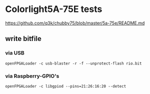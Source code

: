 # Colorlight5A-75E tests

https://github.com/q3k/chubby75/blob/master/5a-75e/README.md


## write bitfile

### via USB
```
openFPGALoader -c usb-blaster -r -f --unprotect-flash rio.bit
```

### via Raspberry-GPIO's
```
openFPGALoader -c libgpiod --pins=21:26:16:20 --detect
```

